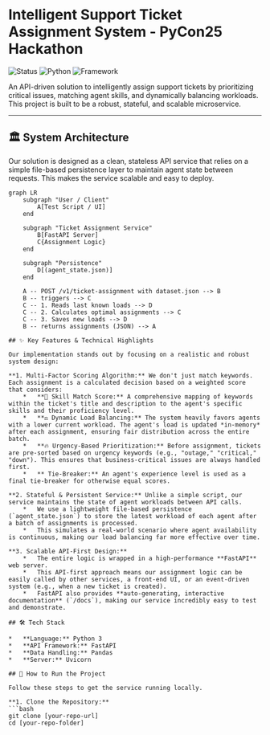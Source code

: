 # Intelligent Support Ticket Assignment System - PyCon25 Hackathon

![Status](https://img.shields.io/badge/Status-Complete-brightgreen)
![Python](https://img.shields.io/badge/Python-3.9+-blue)
![Framework](https://img.shields.io/badge/Framework-FastAPI-blueviolet)

An API-driven solution to intelligently assign support tickets by prioritizing critical issues, matching agent skills, and dynamically balancing workloads. This project is built to be a robust, stateful, and scalable microservice.

---

## 🏛️ System Architecture

Our solution is designed as a clean, stateless API service that relies on a simple file-based persistence layer to maintain agent state between requests. This makes the service scalable and easy to deploy.

```mermaid
graph LR
    subgraph "User / Client"
        A[Test Script / UI]
    end

    subgraph "Ticket Assignment Service"
        B[FastAPI Server]
        C{Assignment Logic}
    end

    subgraph "Persistence"
        D[(agent_state.json)]
    end

    A -- POST /v1/ticket-assignment with dataset.json --> B
    B -- triggers --> C
    C -- 1. Reads last known loads --> D
    C -- 2. Calculates optimal assignments --> C
    C -- 3. Saves new loads --> D
    B -- returns assignments (JSON) --> A

## ✨ Key Features & Technical Highlights

Our implementation stands out by focusing on a realistic and robust system design:

**1. Multi-Factor Scoring Algorithm:** We don't just match keywords. Each assignment is a calculated decision based on a weighted score that considers:
    *   **🎯 Skill Match Score:** A comprehensive mapping of keywords within the ticket's title and description to the agent's specific skills and their proficiency level.
    *   **⚖️ Dynamic Load Balancing:** The system heavily favors agents with a lower current workload. The agent's load is updated *in-memory* after each assignment, ensuring fair distribution across the entire batch.
    *   **🔥 Urgency-Based Prioritization:** Before assignment, tickets are pre-sorted based on urgency keywords (e.g., "outage," "critical," "down"). This ensures that business-critical issues are always handled first.
    *   ** Tie-Breaker:** An agent's experience level is used as a final tie-breaker for otherwise equal scores.

**2. Stateful & Persistent Service:** Unlike a simple script, our service maintains the state of agent workloads between API calls.
    *   We use a lightweight file-based persistence (`agent_state.json`) to store the latest workload of each agent after a batch of assignments is processed.
    *   This simulates a real-world scenario where agent availability is continuous, making our load balancing far more effective over time.

**3. Scalable API-First Design:**
    *   The entire logic is wrapped in a high-performance **FastAPI** web server.
    *   This API-first approach means our assignment logic can be easily called by other services, a front-end UI, or an event-driven system (e.g., when a new ticket is created).
    *   FastAPI also provides **auto-generating, interactive documentation** (`/docs`), making our service incredibly easy to test and demonstrate.

## 🛠️ Tech Stack

*   **Language:** Python 3
*   **API Framework:** FastAPI
*   **Data Handling:** Pandas
*   **Server:** Uvicorn

## 🚀 How to Run the Project

Follow these steps to get the service running locally.

**1. Clone the Repository:**
```bash
git clone [your-repo-url]
cd [your-repo-folder]